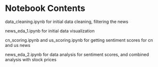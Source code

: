 # Notebook Contents

data_cleaning.ipynb for initial data cleaning, filtering the news

news_eda_1.ipynb for initial data visualization

cn_scoring.ipynb and us_scoring.ipynb for getting sentiment scores for cn and us news

news_eda_2.ipynb for data analysis for sentiment scores, and combined analysis with stock prices
